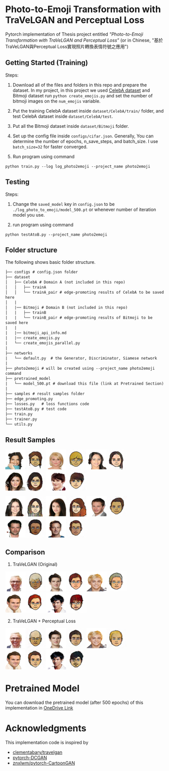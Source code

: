 # Photo-to-Emoji Transformation with TraVeLGAN and Perceptual Loss

Pytorch implementation of Thesis project entitled *"Photo-to-Emoji Transformation with TraVeLGAN and Perceptual Loss"* (or in Chinese, "基於TraVeLGAN與Perceptual Loss實現照⽚轉換表情符號之應⽤")

## Getting Started (Training)
Steps:
1. Download all of the files and folders in this repo and prepare the dataset. In my project, in this project we used [CelebA dataset](http://mmlab.ie.cuhk.edu.hk/projects/CelebA.html) and Bitmoji dataset run `python create_emojis.py` and set the number of bitmoji images on the `num_emojis` variable.

2. Put the training CelebA dataset inside `dataset/CelebA/train/` folder, and test CelebA dataset inside `dataset/CelebA/test`.

3. Put all the Bitmoji dataset inside `dataset/Bitmoji` folder.

4. Set up the config file inside `configs/cifar.json`. Generally, You can determine the number of epochs, n_save_steps, and batch_size. I use `batch_size=32` for faster converged.

5. Run program using command 
```
python train.py --log log_photo2emoji --project_name photo2emoji  
```

## Testing
Steps:
1. Change the `saved_model` key in `config.json` to be `./log_photo_to_emoji/model_500.pt` or whenever number of iteration model you use.

2. run program using command
```
python testAtoB.py --project_name photo2emoji
```

## Folder structure
The following shows basic folder structure.
```
├── configs # config.json folder
├── dataset
│   ├── CelebA # Domain A (not included in this repo)
│   │   ├── trainA 
│   │   └── trainA_pair # edge-promoting results of CelebA to be saved here
│   |
│   |── Bitmoji # Domain B (not included in this repo)
│   |   ├── trainB 
|   |   └── trainB_pair # edge-promoting results of Bitmoji to be saved here
|   |
|   |── bitmoji_api_info.md
|   |── create_emojis.py
|   └── create_emojis_parallel.py
|
├── networks
|   └── default.py  # the Generator, Discriminator, Siamese network
|
├── photo2emoji # will be created using --project_name photo2emoji command
├── pretrained_model
|   └── model_500.pt # download this file (link at Pretrained Section)
|
├── samples # result samples folder
├── edge_promoting.py
├── losses.py   # loss functions code 
├── testAtoB.py # test code
├── train.py
├── trainer.py
└── utils.py
```
## Result Samples
![1](./samples/1.png)![2](./samples/2.png)![3](./samples/3.png)![4](./samples/4.png)![5](./samples/5.png)

![6](./samples/6.png)![7](./samples/7.png)![8](./samples/8.png)![9](./samples/9.png)![10](./samples/10.png)

## Comparison
1. TraVeLGAN (Original)

![1](./samples/comparison/TraVeLGAN/1.png)![2](./samples/comparison/TraVeLGAN/2.png)![3](./samples/comparison/TraVeLGAN/3.png)![4](./samples/comparison/TraVeLGAN/4.png)![5](./samples/comparison/TraVeLGAN/5.png)

2. TraVeLGAN + Perceptual Loss

![1](./samples/comparison/TraVeLGAN_with_Perceptual_Loss/1.png)![2](./samples/comparison/TraVeLGAN_with_Perceptual_Loss/2.png)![3](./samples/comparison/TraVeLGAN_with_Perceptual_Loss/3.png)![4](./samples/comparison/TraVeLGAN_with_Perceptual_Loss/4.png)![5](./samples/comparison/TraVeLGAN_with_Perceptual_Loss/5.png)

# Pretrained Model
You can download the pretrained model (after 500 epochs) of this implementation in [OneDrive Link](https://1drv.ms/u/s!AjeiFbaHw5H2hyzcU7dNH8fvLAgd?e=d7lWGL)

# Acknowledgments
This implementation code is inspired by 
- [clementabary/travelgan](https://github.com/clementabary/travelgan)
- [pytorch-DCGAN](https://github.com/pytorch/examples/tree/master/dcgan)
- [znxlwm/pytorch-CartoonGAN](https://github.com/znxlwm/pytorch-CartoonGAN)
